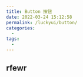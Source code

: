 ```yaml
---
title: Button 按钮
date: 2022-03-24 15:12:58
permalink: /luckyui/button/
categories:
  - 
tags:
  - 
---
```

## rfewr